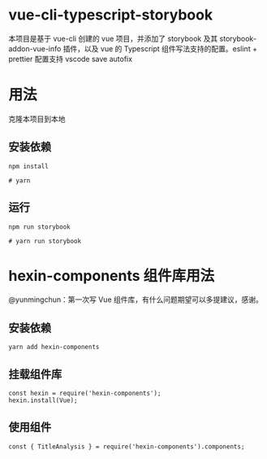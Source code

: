 # vue-cli-typescript-storybook

本项目是基于 vue-cli 创建的 vue 项目，并添加了 storybook 及其 storybook-addon-vue-info 插件，以及 vue 的 Typescript 组件写法支持的配置。eslint + prettier 配置支持 vscode save autofix 

# 用法

克隆本项目到本地

## 安装依赖

```
npm install

# yarn
```

## 运行

```
npm run storybook

# yarn run storybook
```

# hexin-components 组件库用法

@yunmingchun：第一次写 Vue 组件库，有什么问题期望可以多提建议，感谢。

## 安装依赖
```
yarn add hexin-components
```
## 挂载组件库
```
const hexin = require('hexin-components');
hexin.install(Vue);
```
## 使用组件
```
const { TitleAnalysis } = require('hexin-components').components;
```